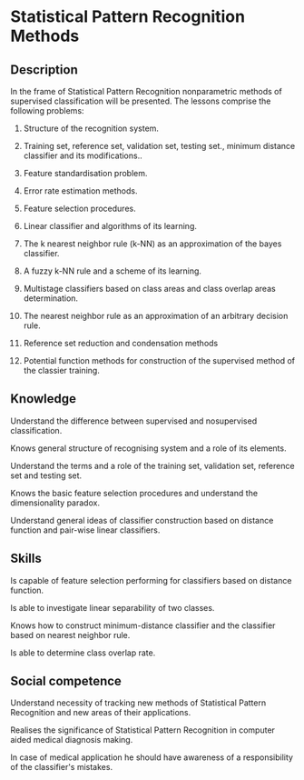 # Statistical Pattern Recognition Methods

## Description

In the frame of Statistical Pattern Recognition nonparametric methods of supervised classification will be presented. The lessons comprise the following problems:

1. Structure of the recognition system.

2. Training set, reference set, validation set, testing set., minimum distance classifier and its modifications..

3. Feature standardisation problem.

4. Error rate estimation methods.

5. Feature selection procedures.

6. Linear classifier and algorithms of its learning.

7. The k nearest neighbor rule (k-NN) as an approximation of the bayes classifier.

8. A fuzzy k-NN rule and a scheme of its learning.

9. Multistage classifiers based on class areas and class overlap areas determination.

10. The nearest neighbor rule as an approximation of an arbitrary decision rule.

11. Reference set reduction and condensation methods

11. Potential function methods for construction of the supervised method of the classier training.

## Knowledge

Understand the difference between supervised and nosupervised classification.

Knows general structure of recognising system and a role of its elements.

Understand the terms and a role of the training set, validation set, reference set and testing set.

Knows the basic feature selection procedures and understand the dimensionality paradox.

Understand general ideas of classifier construction based on distance function and pair-wise linear classifiers.

## Skills

Is capable of feature selection performing for classifiers based on distance function.

Is able to investigate linear separability of two classes.

Knows how to construct minimum-distance classifier and the classifier based on nearest neighbor rule.

Is able to determine class overlap rate.

## Social competence

Understand necessity of tracking new methods of Statistical Pattern Recognition and new areas of their applications.

Realises the significance of Statistical Pattern Recognition in computer aided medical diagnosis making.

In case of medical application he should have awareness of a responsibility of the classifier's mistakes.